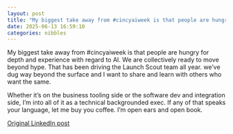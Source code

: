 ```yaml
---
layout: post
title: "My biggest take away from #cincyaiweek is that people are hungry for depth and experience with regard to AI. We are collectively ready to move beyond hype. That has been driving the Launch Scout team all year. we’ve dug way beyond the surface and I want to share and learn with others who want the same."
date: 2025-06-13 16:59:10
categories: nibbles
---
```


My biggest take away from #cincyaiweek is that people are hungry for depth and experience with regard to AI. We are collectively ready to move beyond hype. That has been driving the Launch Scout team all year. we’ve dug way beyond the surface and I want to share and learn with others who want the same.

Whether it’s on the business tooling side or the software dev and integration side, I’m into all of it as a technical backgrounded exec. If any of that speaks your language, let me buy you coffee. I’m open ears and open book.

[Original LinkedIn post](https://www.linkedin.com/feed/update/urn%3Ali%3Ashare%3A7339335536047702019)
